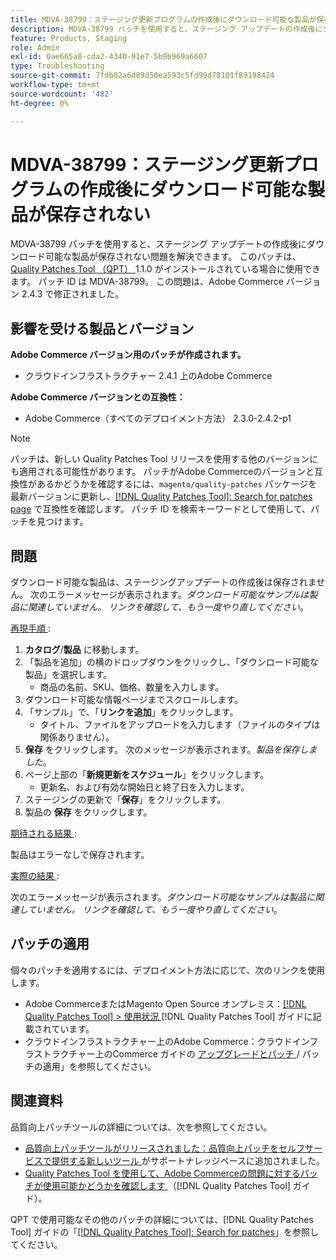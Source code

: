 ```yaml
---
title: MDVA-38799：ステージング更新プログラムの作成後にダウンロード可能な製品が保存されない
description: MDVA-38799 パッチを使用すると、ステージング アップデートの作成後にダウンロード可能な製品が保存されない問題を解決できます。 このパッチは、[Quality Patches Tool （QPT） ] （https://experienceleague.adobe.com/en/docs/commerce-operations/tools/quality-patches-tool/quality-patches-tool-to-self-serve-quality-patches） 1.1.0 がインストールされている場合に利用できます。 パッチ ID は MDVA-38799。 この問題は、Adobe Commerce バージョン 2.4.3 で修正されました。
feature: Products, Staging
role: Admin
exl-id: 0ae665a8-cda2-4340-91e7-5b9b969a6607
type: Troubleshooting
source-git-commit: 7fdb02a6d89d50ea593c5fd99d78101f89198424
workflow-type: tm+mt
source-wordcount: '482'
ht-degree: 0%

---
```


# MDVA-38799：ステージング更新プログラムの作成後にダウンロード可能な製品が保存されない

MDVA-38799 パッチを使用すると、ステージング アップデートの作成後にダウンロード可能な製品が保存されない問題を解決できます。 このパッチは、[Quality Patches Tool （QPT） ](https://experienceleague.adobe.com/en/docs/commerce-operations/tools/quality-patches-tool/quality-patches-tool-to-self-serve-quality-patches)1.1.0 がインストールされている場合に使用できます。 パッチ ID は MDVA-38799。 この問題は、Adobe Commerce バージョン 2.4.3 で修正されました。

## 影響を受ける製品とバージョン

**Adobe Commerce バージョン用のパッチが作成されます。**

* クラウドインフラストラクチャー 2.4.1 上のAdobe Commerce

**Adobe Commerce バージョンとの互換性：**

* Adobe Commerce（すべてのデプロイメント方法） 2.3.0-2.4.2-p1

>[!NOTE]
>
>パッチは、新しい Quality Patches Tool リリースを使用する他のバージョンにも適用される可能性があります。 パッチがAdobe Commerceのバージョンと互換性があるかどうかを確認するには、`magento/quality-patches` パッケージを最新バージョンに更新し、[[!DNL Quality Patches Tool]: Search for patches page](https://experienceleague.adobe.com/en/docs/commerce-operations/tools/quality-patches-tool/quality-patches-tool-to-self-serve-quality-patches) で互換性を確認します。 パッチ ID を検索キーワードとして使用して、パッチを見つけます。

## 問題

ダウンロード可能な製品は、ステージングアップデートの作成後は保存されません。 次のエラーメッセージが表示されます。*ダウンロード可能なサンプルは製品に関連していません。 リンクを確認して、もう一度やり直してください*。

<u> 再現手順 </u>:

1. **カタログ**/**製品** に移動します。
1. 「製品を追加」の横のドロップダウンをクリックし、「ダウンロード可能な製品」を選択します。
   * 商品の名前、SKU、価格、数量を入力します。
1. ダウンロード可能な情報ページまでスクロールします。
1. 「サンプル」で、「**リンクを追加**」をクリックします。
   * タイトル、ファイルをアップロードを入力します（ファイルのタイプは関係ありません）。
1. **保存** をクリックします。 次のメッセージが表示されます。*製品を保存しました*。
1. ページ上部の「**新規更新をスケジュール**」をクリックします。
   * 更新名、および有効な開始日と終了日を入力します。
1. ステージングの更新で「**保存**」をクリックします。
1. 製品の **保存** をクリックします。

<u> 期待される結果 </u>:

製品はエラーなしで保存されます。

<u> 実際の結果 </u>:

次のエラーメッセージが表示されます。*ダウンロード可能なサンプルは製品に関連していません。 リンクを確認して、もう一度やり直してください*。

## パッチの適用

個々のパッチを適用するには、デプロイメント方法に応じて、次のリンクを使用します。

* Adobe CommerceまたはMagento Open Source オンプレミス：[[!DNL Quality Patches Tool] > 使用状況 ](/help/tools/quality-patches-tool/usage.md) [!DNL Quality Patches Tool] ガイドに記載されています。
* クラウドインフラストラクチャー上のAdobe Commerce：クラウドインフラストラクチャー上のCommerce ガイドの [ アップグレードとパッチ ](https://experienceleague.adobe.com/docs/commerce-cloud-service/user-guide/develop/upgrade/apply-patches.html)/ パッチの適用」を参照してください。

## 関連資料

品質向上パッチツールの詳細については、次を参照してください。

* [ 品質向上パッチツールがリリースされました：品質向上パッチをセルフサービスで提供する新しいツール ](https://experienceleague.adobe.com/en/docs/commerce-operations/tools/quality-patches-tool/quality-patches-tool-to-self-serve-quality-patches) がサポートナレッジベースに追加されました。
* [Quality Patches Tool を使用して、Adobe Commerceの問題に対するパッチが使用可能かどうかを確認します ](/help/tools/quality-patches-tool/patches-available-in-qpt/check-patch-for-magento-issue-with-magento-quality-patches.md) （[!DNL Quality Patches Tool] ガイド）。

QPT で使用可能なその他のパッチの詳細については、[!DNL Quality Patches Tool] ガイドの「[[!DNL Quality Patches Tool]: Search for patches](https://experienceleague.adobe.com/tools/commerce-quality-patches/index.html)」を参照してください。
